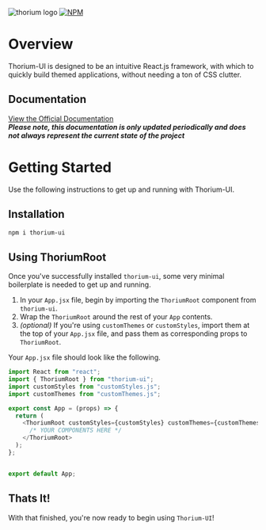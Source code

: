![thorium logo](https://i.ibb.co/6y2RSZf/banner.png)
[![NPM](https://nodei.co/npm/thorium-ui.png)](https://npmjs.org/package/thorium-ui)

# Overview

Thorium-UI is designed to be an intuitive React.js framework, with which to quickly build themed applications, without needing a ton of CSS clutter.

## Documentation

[View the Official Documentation](https://thorium-ui.jpuls.dev)  
**_Please note, this documentation is only updated periodically and does not always represent the current state of the project_**

# Getting Started

Use the following instructions to get up and running with Thorium-UI.

## Installation

```bash
npm i thorium-ui
```

## Using ThoriumRoot

Once you've successfully installed `thorium-ui`, some very minimal boilerplate is needed to get up and running.

1. In your `App.jsx` file, begin by importing the `ThoriumRoot` component from `thorium-ui`.
2. Wrap the `ThoriumRoot` around the rest of your `App` contents.
3. _(optional)_ If you're using `customThemes` or `customStyles`, import them at the top of your `App.jsx` file, and pass them as corresponding props to `ThoriumRoot`.

Your `App.jsx` file should look like the following.

```javascript
import React from "react";
import { ThoriumRoot } from "thorium-ui";
import customStyles from "customStyles.js";
import customThemes from "customThemes.js";

export const App = (props) => {
  return (
    <ThoriumRoot customStyles={customStyles} customThemes={customThemes}>
      /* YOUR COMPONENTS HERE */
    </ThoriumRoot>
  );
};


export default App;
```

## Thats It!

With that finished, you're now ready to begin using `Thorium-UI`!
